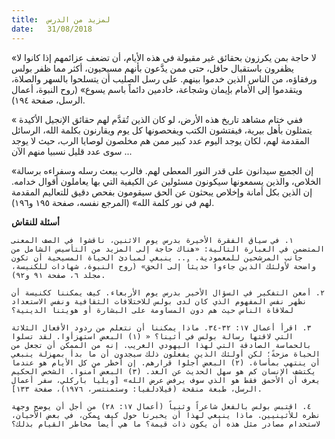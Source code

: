 ```yaml
---
title:  لمزيد من الدرس
date:   31/08/2018
---
```


«لا حاجة بمن يكرزون بحقائق غير مقبولة في هذه الأيام، أن تضعف عزائمهم إذا كانوا لا يظفرون باستقبال حافل، حتى ممن يدَّعون بأنهم مسيحيون، أكثر مما ظفر بولس ورفقاؤه، من الناس الذين خدموا بينهم. على رسل الصليب أن يتسلحوا بالسهر والصلاة، ويتقدموا إلى الأمام بإيمان وشجاعة، خادمين دائماً باسم يسوع» (روح النبوة، أعمال الرسل، صفحة ١٩٤).

« ففي ختام مشاهد تاريخ هذه الأرض، لو كان الذين تُقدَّم لهم حقائق الإنجيل الأكيدة يتمثلون بأهل بيرية، فيفتشون الكتب ويفحصونها كل يوم ويقارنون بكلمة الله، الرسائل المقدمة لهم، لكان يوجد اليوم عدد كبير ممن هم مخلصون لوصايا الرب، حيث لا يوجد سوى عدد قليل نسبيا منهم الآن ...

«إن الجميع سيدانون على قدر النور المعطى لهم. فالرب يبعث رسله وسفراءه برسالة الخلاص، والذين يسمعونها سيكونون مسئولين عن الكيفية التي بها يعاملون أقوال خدامه. إن الذين بكل أمانة وإخلاص يبحثون عن الحق سيقومون بفحص دقيق للتعاليم المقدمة لهم في نور كلمة الله» (المرجع نفسه، صفحة ١٩٥ و١٩٦).

**أسئلة للنقاش**

`١. في سياق الفقرة الأخيرة بدرس يوم الاثنين، ناقشوا في الصف المعنى المتضمن في العبارة التالية: «هناك حاجة إلى المزيد من التأسيس الشامل من جانب المرشحين للمعمودية. ... ينبغي لمبادئ الحياة المسيحية أن تكون واضحة لأولئك الذين جاءوا حديثاً إلى الحق» (روح النبوة، شهادات للكنيسة، مجلد ٦، صفحة ٩١ و٩٢).`

`٢. أمعن التفكير في السؤال الأخير بدرس يوم الأربعاء. كيف يمكننا ككنيسة أن نظهر نفس المفهوم الذي كان لدى بولس للاختلافات الثقافية ونفس الاستعداد لملاقاة الناس حيث هم دون المساومة على البشارة أو هويتنا الدينية؟`

`٣. اقرأ أعمال ١٧: ٣٢-٣٤. ماذا يمكننا أن نتعلم من ردود الأفعال الثلاثة التي لاقتها رسالة بولس في أثينا؟ « (١) البعض استهزأوا. لقد تسلوا بالحماسة الصادقة التي لهذا اليهودي الغريب. إنه من الممكن أن تجعل من الحياة مزحةً؛ لكن أولئك الذين يفعلون ذلك سيجدون أن ما بدأ بمهزلة ينبغي أن ينتهي بمأساة. (٢) البعض أجلوا قرارهم. إن أخطر من كل الأيام هو عندما يكتشف الإنسان كم هو سهل الحديث عن الغد. (٣) البعض آمنوا. الشخص الحكيم يعرف أن الأحمق فقط هو الذي سوف يرفض عرض الله» [ويليا باركلي، سفر أعمال الرسل، طبعة منقحة (فيلادلفيا: وستمنتسر، ١٩٧٦)، صفحة ١٣٣].`

`٤. اقتبس بولس بالفعل شاعراً وثنياً (أعمال ١٧: ٢٨) من أجل أن يوضح وجهة نظره للأثينيين. ماذا ينبغي لهذا أن يخبرنا حول كيف يمكن، في بعض الأحيان، لاستخدام مصادر مثل هذه أن يكون ذات قيمة؟ ما هي أيضاً مخاطر القيام بذلك؟`